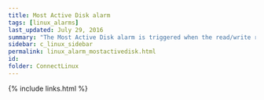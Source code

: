 ```yaml
---
title: Most Active Disk alarm
tags: [linux_alarms]
last_updated: July 29, 2016
summary: "The Most Active Disk alarm is triggered when the read/write rate of the most active disk exceeds a specified threshold. A disk that is more than 20% busy (according to Sun Performance and Tuning by A. Cockroft) should be investigated, and possibly have data on it split up and moved to different disks."
sidebar: c_linux_sidebar
permalink: linux_alarm_mostactivedisk.html
id:
folder: ConnectLinux
---
```




{% include links.html %}
